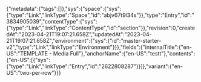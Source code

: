 {"metadata":{"tags":[]},"sys":{"space":{"sys":{"type":"Link","linkType":"Space","id":"abjv67t9l34s"}},"type":"Entry","id":"3834905039","contentType":{"sys":{"type":"Link","linkType":"ContentType","id":"section"}},"revision":0,"createdAt":"2023-04-21T19:07:21.658Z","updatedAt":"2023-04-21T19:07:21.658Z","environment":{"sys":{"id":"master-starter-v2","type":"Link","linkType":"Environment"}}},"fields":{"internalTitle":{"en-US":"TEMPLATE - Media Full"},"anchorName":{"en-US":"testt"},"contents":{"en-US":[{"sys":{"type":"Link","linkType":"Entry","id":"2622808287"}}]},"variant":{"en-US":"two-per-row"}}}